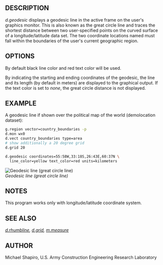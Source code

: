 ## DESCRIPTION

*d.geodesic* displays a geodesic line in the active frame on the user's
graphics monitor. This is also known as the great circle line and traces
the shortest distance between two user-specified points on the curved
surface of a longitude/latitude data set. The two coordinate locations
named must fall within the boundaries of the user's current geographic
region.

## OPTIONS

By default black line color and red text color will be used.

By indicating the starting and ending coordinates of the geodesic, the
line and its length (by default in meters) are displayed to the
graphical output. If the text color is set to *none*, the great circle
distance is not displayed.

## EXAMPLE

A geodesic line if shown over the political map of the world
(demolocation dataset):

```sh
g.region vector=country_boundaries -p
d.mon wx0
d.vect country_boundaries type=area
# show additionally a 20 degree grid
d.grid 20

d.geodesic coordinates=55:58W,33:18S,26:43E,60:37N \
  line_color=yellow text_color=red units=kilometers
```

![Geodesic line (great circle line)](d_geodesic.png)  
*Geodesic line (great circle line)*

## NOTES

This program works only with longitude/latitude coordinate system.

## SEE ALSO

*[d.rhumbline](d.rhumbline.md), [d.grid](d.grid.md),
[m.measure](m.measure.md)*

## AUTHOR

Michael Shapiro, U.S. Army Construction Engineering Research Laboratory
